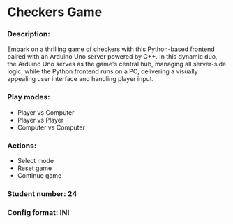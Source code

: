 # Checkers Game

### Description: 
Embark on a thrilling game of checkers with this Python-based frontend paired with an Arduino Uno server powered by C++. 
In this dynamic duo, the Arduino Uno serves as the game's central hub, managing all server-side logic, 
while the Python frontend runs on a PC, delivering a visually appealing user interface and handling player input.

### Play modes:
* Player vs Computer
* Player vs Player
* Computer vs Computer

### Actions:
* Select mode
* Reset game
* Continue game

### Student number: 24
### Config format: INI

